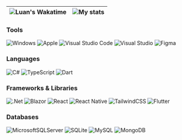 | ![Luan's Wakatime](https://github-readme-stats.vercel.app/api/wakatime?username=lnngn&hide_progress=true&hide_border=true&theme=transparent&langs_count=4&hide=Lua,JSON) | ![My stats](https://github-readme-stats.vercel.app/api?username=lnngn&theme=transparent&hide_border=true) |
| :---: | :---: | 

### Tools
 ![Windows](https://img.shields.io/badge/Windows-0078D6?style=for-the-badge&color=003153) ![Apple](https://img.shields.io/badge/Apple-%23000000.svg?style=for-the-badge&color=003153) ![Visual Studio Code](https://img.shields.io/badge/Visual%20Studio%20Code-0078d7.svg?style=for-the-badge&color=003153) ![Visual Studio](https://img.shields.io/badge/Visual%20Studio-5C2D91.svg?style=for-the-badge&color=003153) ![Figma](https://img.shields.io/badge/figma-%23F24E1E.svg?style=for-the-badge&color=003153)
### Languages
![C#](https://img.shields.io/badge/c%23-%23239120.svg?style=for-the-badge) ![TypeScript](https://img.shields.io/badge/typescript-%23007ACC.svg?style=for-the-badge) ![Dart](https://img.shields.io/badge/dart-%230175C2.svg?style=for-the-badge)
### Frameworks & Libraries
![.Net](https://img.shields.io/badge/.NET-5C2D91?style=for-the-badge) ![Blazor](https://img.shields.io/badge/blazor-%235C2D91.svg?style=for-the-badge)
 ![React](https://img.shields.io/badge/react-%2320232a.svg?style=for-the-badge) ![React Native](https://img.shields.io/badge/react_native-%2320232a.svg?style=for-the-badge) ![TailwindCSS](https://img.shields.io/badge/tailwindcss-%2338B2AC.svg?style=for-the-badge) ![Flutter](https://img.shields.io/badge/Flutter-%2302569B.svg?style=for-the-badge)
### Databases
![MicrosoftSQLServer](https://img.shields.io/badge/Microsoft%20SQL%20Server-CC2927?style=for-the-badge) ![SQLite](https://img.shields.io/badge/sqlite-%2307405e.svg?style=for-the-badge) ![MySQL](https://img.shields.io/badge/mysql-%2300f.svg?style=for-the-badge) ![MongoDB](https://img.shields.io/badge/MongoDB-%234ea94b.svg?style=for-the-badge) 



